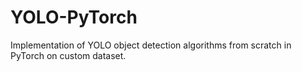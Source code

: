 # YOLO-PyTorch
Implementation of YOLO object detection algorithms from scratch in PyTorch on custom dataset.
